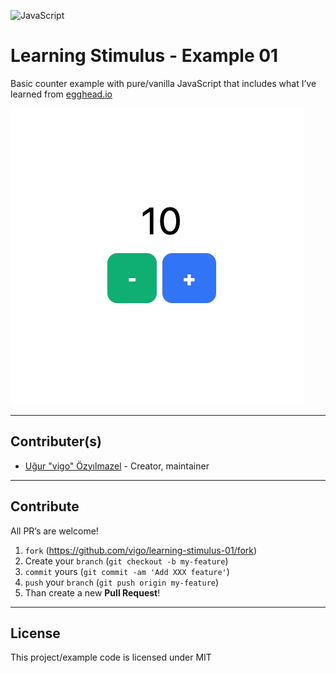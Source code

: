 ![JavaScript](https://img.shields.io/badge/javascript-vanilla-yellow.svg)

# Learning Stimulus - Example 01

Basic counter example with pure/vanilla JavaScript that includes what I’ve
learned from [egghead.io][link]

![Example](screens/counter-example.gif "click buttons to increase/decreate number...")

---

## Contributer(s)

* [Uğur "vigo" Özyılmazel](https://github.com/vigo) - Creator, maintainer

---

## Contribute

All PR’s are welcome!

1. `fork` (https://github.com/vigo/learning-stimulus-01/fork)
1. Create your `branch` (`git checkout -b my-feature`)
1. `commit` yours (`git commit -am 'Add XXX feature'`)
1. `push` your `branch` (`git push origin my-feature`)
1. Than create a new **Pull Request**!

---

## License

This project/example code is licensed under MIT


[link]: https://egghead.io/lessons/javascript-update-stimulusjs-state-with-actions-getters-and-setters


